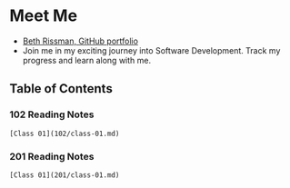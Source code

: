 # Meet Me

- [Beth Rissman, GitHub portfolio](https://github.com/cah-beth-rissman)
- Join me in my exciting journey into Software Development. Track my progress and learn along with me.

## Table of Contents

### 102 Reading Notes

    [Class 01](102/class-01.md)

### 201 Reading Notes

    [Class 01](201/class-01.md)

